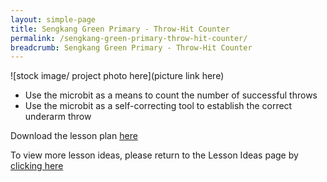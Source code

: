```yaml
---
layout: simple-page
title: Sengkang Green Primary - Throw-Hit Counter
permalink: /sengkang-green-primary-throw-hit-counter/
breadcrumb: Sengkang Green Primary - Throw-Hit Counter
---
```


![stock image/ project photo here](picture link here)

*	Use the microbit as a means to count the number of successful throws
*	Use the microbit as a self-correcting tool to establish the correct underarm throw


Download the lesson plan [here](/files/lesson-plans/primary-schools/physical-education/sengkang-green-primary-throw-hit-counter.docx)

To view more lesson ideas, please return to the Lesson Ideas page by [clicking here](/in-schools/digital-maker/lesson-ideas-primary/)

